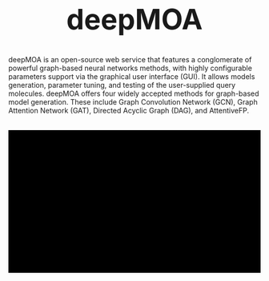 # <div align="center"> <h1>deepMOA </h1> 
deepMOA is an open-source web service that features a conglomerate of powerful graph-based neural networks methods, with highly configurable parameters support via the graphical user interface (GUI). It allows models generation, parameter tuning, and testing of the user-supplied query molecules. deepMOA offers four widely accepted methods for graph-based model generation. These include Graph Convolution Network (GCN), Graph Attention Network (GAT), Directed Acyclic Graph (DAG), and AttentiveFP.
 </div>
 <br>
<div align="center">
<img src="Data/Images/gif 5.gif"></div>
<br>

